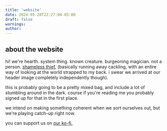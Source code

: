 ```yaml
---
title: 'website'
date: 2024-05-28T22:27:04-05:00
draft: false
warnings:
author:
---
```

## about the website
hi! we're hearth. system thing. known creature. burgeoning magician. not a person. [shameless thief.](https://voidgoddess.org)
(basically running away cackling, with an entire way of looking at the world strapped to my back. i swear we arrived at our header image completely independently though).

this is probably going to be a pretty mixed bag, and include a lot of stumbling around in the dark. course if you're reading me you probably signed up for that in the first place.

we intend on making something coherent when we sort ourselves out, but we're playing catch-up right now.

you can support us on [our ko-fi.](https://ko-fi.com/darkfireside)



